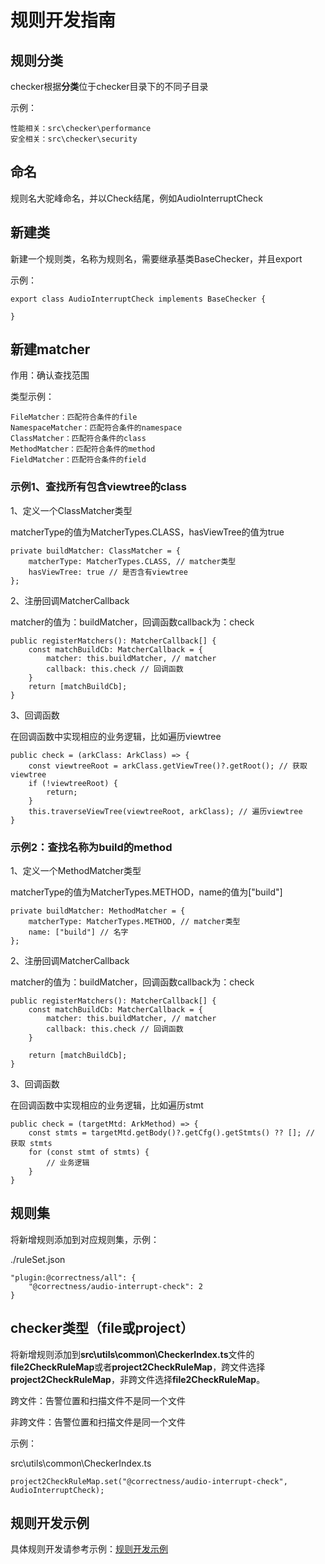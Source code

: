 # 规则开发指南

## 规则分类
checker根据**分类**位于checker目录下的不同子目录

示例：
```
性能相关：src\checker\performance
安全相关：src\checker\security
```
## 命名
规则名大驼峰命名，并以Check结尾，例如AudioInterruptCheck

## 新建类
新建一个规则类，名称为规则名，需要继承基类BaseChecker，并且export

示例：

```
export class AudioInterruptCheck implements BaseChecker {

}
```
## 新建matcher
作用：确认查找范围

类型示例：
```
FileMatcher：匹配符合条件的file
NamespaceMatcher：匹配符合条件的namespace
ClassMatcher：匹配符合条件的class
MethodMatcher：匹配符合条件的method
FieldMatcher：匹配符合条件的field
```

### 示例1、查找所有包含viewtree的class

1、定义一个ClassMatcher类型

matcherType的值为MatcherTypes.CLASS，hasViewTree的值为true
```
private buildMatcher: ClassMatcher = {
    matcherType: MatcherTypes.CLASS, // matcher类型
    hasViewTree: true // 是否含有viewtree
};
```

2、注册回调MatcherCallback

matcher的值为：buildMatcher，回调函数callback为：check
```
public registerMatchers(): MatcherCallback[] {
    const matchBuildCb: MatcherCallback = {
        matcher: this.buildMatcher, // matcher
        callback: this.check // 回调函数
    }
    return [matchBuildCb];
}
```

3、回调函数

在回调函数中实现相应的业务逻辑，比如遍历viewtree
```
public check = (arkClass: ArkClass) => {
    const viewtreeRoot = arkClass.getViewTree()?.getRoot(); // 获取viewtree
    if (!viewtreeRoot) {
        return;
    }
    this.traverseViewTree(viewtreeRoot, arkClass); // 遍历viewtree
}
```

### 示例2：查找名称为build的method

1、定义一个MethodMatcher类型

matcherType的值为MatcherTypes.METHOD，name的值为["build"]
```
private buildMatcher: MethodMatcher = {
    matcherType: MatcherTypes.METHOD, // matcher类型
    name: ["build"] // 名字
};
```

2、注册回调MatcherCallback

matcher的值为：buildMatcher，回调函数callback为：check
```
public registerMatchers(): MatcherCallback[] {
    const matchBuildCb: MatcherCallback = {
        matcher: this.buildMatcher, // matcher
        callback: this.check // 回调函数
    }

    return [matchBuildCb];
}
```

3、回调函数

在回调函数中实现相应的业务逻辑，比如遍历stmt
```
public check = (targetMtd: ArkMethod) => {
    const stmts = targetMtd.getBody()?.getCfg().getStmts() ?? []; // 获取 stmts
    for (const stmt of stmts) {
        // 业务逻辑
    }
}
```

## 规则集
将新增规则添加到对应规则集，示例：

./ruleSet.json

```
"plugin:@correctness/all": {
    "@correctness/audio-interrupt-check": 2
}
```

## checker类型（file或project）

将新增规则添加到**src\utils\common\CheckerIndex.ts**文件的**file2CheckRuleMap**或者**project2CheckRuleMap**，跨文件选择**project2CheckRuleMap**，非跨文件选择**file2CheckRuleMap**。

跨文件：告警位置和扫描文件不是同一个文件

非跨文件：告警位置和扫描文件是同一个文件

示例：

src\utils\common\CheckerIndex.ts

```
project2CheckRuleMap.set("@correctness/audio-interrupt-check", AudioInterruptCheck);
```

## 规则开发示例
具体规则开发请参考示例：[规则开发示例](./规则开发示例)